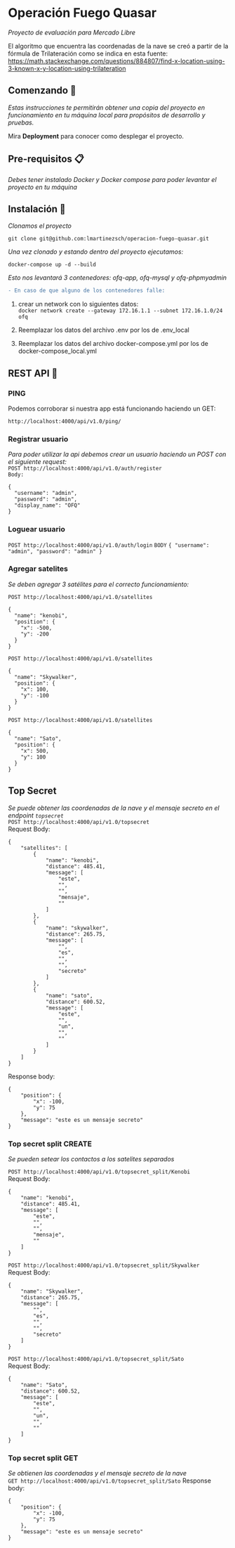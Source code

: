 # Operación Fuego Quasar

_Proyecto de evaluación para Mercado Libre_

El algoritmo que encuentra las coordenadas de la nave se creó a partir de la fórmula de Trilateración como se indica en esta fuente: https://math.stackexchange.com/questions/884807/find-x-location-using-3-known-x-y-location-using-trilateration

## Comenzando 🚀

_Estas instrucciones te permitirán obtener una copia del proyecto en funcionamiento en tu máquina local para propósitos de desarrollo y pruebas._

Mira **Deployment** para conocer como desplegar el proyecto.


## Pre-requisitos 📋

_Debes tener instalado Docker y Docker compose para poder levantar el proyecto en tu máquina_

## Instalación 🔧

_Clonamos el proyecto_
```
git clone git@github.com:lmartinezsch/operacion-fuego-quasar.git
```

_Una vez clonado y estando dentro del proyecto ejecutamos:_

```
docker-compose up -d --build
```

_Esto nos levantará 3 contenedores: ofq-app, ofq-mysql y ofq-phpmyadmin_
```diff
- En caso de que alguno de los contenedores falle: 
```  

1) crear un network con lo siguientes datos:  
`docker network create --gateway 172.16.1.1 --subnet 172.16.1.0/24 ofq`  

3) Reemplazar los datos del archivo .env por los de .env_local
4) Reemplazar los datos del archivo docker-compose.yml por los de docker-compose_local.yml


## REST API 🔧

### PING
Podemos corroborar si nuestra app está funcionando haciendo un GET:  

```
http://localhost:4000/api/v1.0/ping/
```

### Registrar usuario
_Para poder utilizar la api debemos crear un usuario haciendo un POST con el siguiente request:_  
`POST http://localhost:4000/api/v1.0/auth/register`  
`Body:`   

```
{
  "username": "admin",
  "password": "admin",
  "display_name": "OFQ"
}
```

### Loguear usuario
`POST http://localhost:4000/api/v1.0/auth/login`
`BODY`
```{ "username": "admin", "password": "admin" }```

### Agregar satelites
_Se deben agregar 3 satélites para el correcto funcionamiento:_  

`POST http://localhost:4000/api/v1.0/satellites`

```
{
  "name": "kenobi",
  "position": {
    "x": -500,
    "y": -200
  }
}
```  
`POST http://localhost:4000/api/v1.0/satellites`  
```
{
  "name": "Skywalker",
  "position": {
    "x": 100,
    "y": -100
  }
}
```  
`POST http://localhost:4000/api/v1.0/satellites`  
```
{
  "name": "Sato",
  "position": {
    "x": 500,
    "y": 100
  }
}
```

## Top Secret
_Se puede obtener las coordenadas de la nave y el mensaje secreto en el endpoint `topsecret`_  
`POST http://localhost:4000/api/v1.0/topsecret`  
Request Body:
```
{
    "satellites": [
        {
            "name": "kenobi",
            "distance": 485.41,
            "message": [
                "este",
                "",
                "",
                "mensaje",
                ""
            ]
        },
        {
            "name": "skywalker",
            "distance": 265.75,
            "message": [
                "",
                "es",
                "",
                "",
                "secreto"
            ]
        },
        {
            "name": "sato",
            "distance": 600.52,
            "message": [
                "este",
                "",
                "un",
                "",
                ""
            ]
        }
    ]
}
```
Response body:  
```
{
    "position": {
        "x": -100,
        "y": 75
    },
    "message": "este es un mensaje secreto"
}
```

### Top secret split CREATE
_Se pueden setear los contactos a los satelites separados_  

`POST http://localhost:4000/api/v1.0/topsecret_split/Kenobi`  
Request Body:  
```
{
    "name": "kenobi",
    "distance": 485.41,
    "message": [
        "este",
        "",
        "",
        "mensaje",
        ""
    ]
}
```

`POST http://localhost:4000/api/v1.0/topsecret_split/Skywalker`  
Request Body:  
```
{
    "name": "Skywalker",
    "distance": 265.75,
    "message": [
        "",
        "es",
        "",
        "",
        "secreto"
    ]
}
```

`POST http://localhost:4000/api/v1.0/topsecret_split/Sato`  
Request Body:  
```
{
    "name": "Sato",
    "distance": 600.52,
    "message": [
        "este",
        "",
        "un",
        "",
        ""
    ]
}
```

### Top secret split GET
_Se obtienen las coordenadas y el mensaje secreto de la nave_  
`GET http://localhost:4000/api/v1.0/topsecret_split/Sato`
Response body:  
```
{
    "position": {
        "x": -100,
        "y": 75
    },
    "message": "este es un mensaje secreto"
}
```

